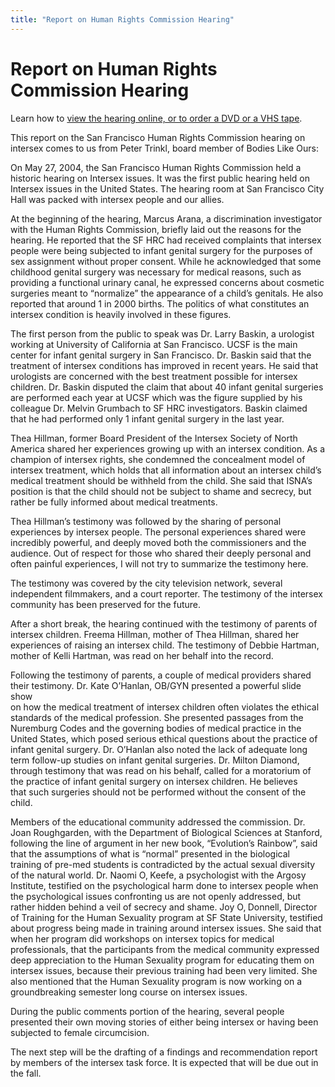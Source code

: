 ```yaml
---
title: "Report on Human Rights Commission Hearing"
---
```


# Report on Human Rights Commission Hearing

<p>Learn how to <a href="/videos/sf_hrc_hearing">view the hearing online, or to order a <span class="caps">DVD</span> or a <span class="caps">VHS</span> tape</a>.  </p>

<p>This report on the San Francisco Human Rights Commission hearing on intersex comes to us from Peter Trinkl, board member of Bodies Like Ours:  </p>

<p>On May 27, 2004, the San Francisco Human Rights Commission held a historic hearing on Intersex issues. It was the first public hearing held on Intersex issues in the United States. The hearing room at San Francisco City Hall was packed with intersex people and our allies.  </p>

<p>At the beginning of the hearing, Marcus Arana, a discrimination investigator with the Human Rights Commission, briefly laid out the reasons for the hearing. He reported that the SF <span class="caps">HRC</span> had received complaints that intersex people were being subjected to infant genital surgery for the purposes of sex assignment without proper consent. While he acknowledged that some childhood genital surgery was necessary for medical reasons, such as providing a functional urinary canal, he expressed concerns about cosmetic surgeries meant to &#8220;normalize&#8221; the appearance of a child&#8217;s genitals. He also reported that around 1 in 2000 births. The politics of what constitutes an intersex condition is heavily involved in these figures.  </p>

<p>The first person from the public to speak was Dr. Larry Baskin, a urologist working at University of California at San Francisco. <span class="caps">UCSF</span> is the main center for infant genital surgery in San Francisco. Dr. Baskin said that the treatment of intersex conditions has improved in recent years. He said that urologists are concerned with the best treatment possible for intersex children. Dr. Baskin disputed the claim that about 40 infant genital surgeries are performed each year at <span class="caps">UCSF</span> which was the figure supplied by his colleague Dr. Melvin Grumbach to SF <span class="caps">HRC</span> investigators. Baskin claimed that he had performed only 1 infant genital surgery in the last year.  </p>

<p>Thea Hillman, former Board President of the Intersex Society of North America shared her experiences growing up with an intersex condition. As a champion of intersex rights, she condemned the concealment model of intersex treatment, which holds that all information about an intersex child&#8217;s medical treatment should be withheld from the child. She said that <span class="caps">ISNA</span>&#8217;s position is that the child should not be subject to shame and secrecy, but rather be fully informed about medical treatments.  </p>

<p>Thea Hillman&#8217;s testimony was followed by the sharing of personal experiences by intersex people. The personal experiences shared were incredibly powerful, and deeply moved both the commissioners and the audience. Out of respect for those who shared their deeply personal and often painful experiences, I will not try to summarize the testimony here.  </p>

<p>The testimony was covered by the city television network, several independent filmmakers, and a court reporter. The testimony of the intersex community has been preserved for the future.  </p>

<p>After a short break, the hearing continued with the testimony of parents of intersex children. Freema Hillman, mother of Thea Hillman, shared her  <br />
experiences of raising an intersex child. The testimony of Debbie Hartman, mother of Kelli Hartman, was read on her behalf into the record.  </p>

<p>Following the testimony of parents, a couple of medical providers shared their testimony. Dr. Kate O&#8217;Hanlan, OB/GYN presented a powerful slide show  <br />
on how the medical treatment of intersex children often violates the ethical standards of the medical profession. She presented passages from the Nuremburg Codes and the governing bodies of medical practice in the United States, which posed serious ethical questions about the practice of  <br />
infant genital surgery. Dr. O&#8217;Hanlan also noted the lack of adequate long term follow-up studies on infant genital surgeries. Dr. Milton Diamond,  <br />
through testimony that was read on his behalf, called for a moratorium of the practice of infant genital surgery on intersex children. He believes  <br />
that such surgeries should not be performed without the consent of the child.  </p>

<p>Members of the educational community addressed the commission. Dr. Joan Roughgarden, with the Department of Biological Sciences at Stanford,  <br />
following the line of argument in her new book, &#8220;Evolution&#8217;s Rainbow&#8221;, said that the assumptions of what is &#8220;normal&#8221; presented in the biological  <br />
training of pre-med students is contradicted by the actual sexual diversity of the natural world. Dr. Naomi O‚ Keefe, a psychologist with the Argosy Institute, testified on the psychological harm done to intersex people when the psychological issues confronting us are not openly addressed, but rather hidden behind a veil of secrecy and shame. Joy O‚ Donnell, Director of Training for the Human Sexuality program at SF State University, testified about progress being made in training around intersex issues. She said that when her program did workshops on intersex topics for medical professionals, that the participants from the medical community expressed deep appreciation to the Human Sexuality program for educating them on intersex issues, because their previous training had been very limited. She also mentioned that the Human Sexuality program is now working on a  <br />
groundbreaking semester long course on intersex issues.  </p>

<p>During the public comments portion of the hearing, several people presented their own moving stories of either being intersex or having been subjected to female circumcision.  </p>

<p>The next step will be the drafting of a findings and recommendation report by members of the intersex task force. It is expected that will be due out in the fall.</p>